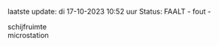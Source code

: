 laatste update: 
di 17-10-2023 10:52   uur 
Status: FAALT - fout - 
<div class="service R">schijfruimte</div><div class="service Y">microstation</div>